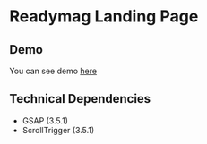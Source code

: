 # Readymag Landing Page

## Demo

You can see demo [here](https://naim30.github.io/readymag-landing-page/)

## Technical Dependencies

- GSAP (3.5.1)
- ScrollTrigger (3.5.1)
